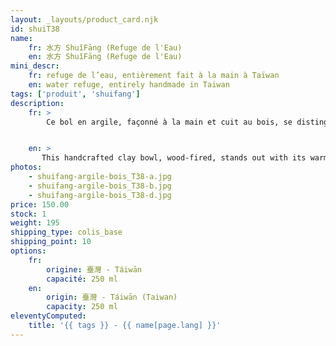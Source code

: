 ```yaml
---
layout: _layouts/product_card.njk
id: shuiT38
name:
    fr: 水方 ShuǐFāng (Refuge de l'Eau) 
    en: 水方 ShuǐFāng (Refuge de l'Eau)
mini_descr:
    fr: refuge de l’eau, entièrement fait à la main à Taïwan
    en: water refuge, entirely handmade in Taiwan
tags: ['produit', 'shuifang']
description: 
    fr: >
        Ce bol en argile, façonné à la main et cuit au bois, se distingue par ses teintes chaudes et ses reflets métalliques subtils. Les nuances et textures, uniques à chaque pièce, témoignent de l’alchimie entre la terre et le feu.<!--more--> Un objet minimaliste, à la fois fonctionnel et empreint d’une poésie visuelle, parfait pour enrichir vos moments de thé.


    en: >
       This handcrafted clay bowl, wood-fired, stands out with its warm tones and subtle metallic reflections. The unique shades and textures of each piece reflect the alchemy between earth and fire.<!--more--> A minimalist object, both functional and visually poetic, perfect for enhancing your tea moments.
photos:
    - shuifang-argile-bois_T38-a.jpg
    - shuifang-argile-bois_T38-b.jpg
    - shuifang-argile-bois_T38-d.jpg
price: 150.00
stock: 1
weight: 195
shipping_type: colis_base
shipping_point: 10
options:
    fr:
        origine: 臺灣 - Táiwān
        capacité: 250 ml
    en:
        origin: 臺灣 - Táiwān (Taiwan)
        capacity: 250 ml
eleventyComputed:
    title: '{{ tags }} - {{ name[page.lang] }}'
---
```

